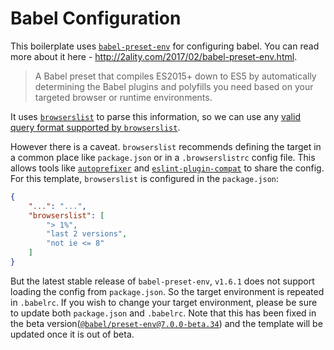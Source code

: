 # Babel Configuration

This boilerplate uses [`babel-preset-env`](https://www.npmjs.com/package/babel-preset-env) for configuring babel. You can read more about it here - http://2ality.com/2017/02/babel-preset-env.html.

> A Babel preset that compiles ES2015+ down to ES5 by automatically determining the Babel plugins and polyfills you need based on your targeted browser or runtime environments.

It uses [`browserslist`](https://github.com/ai/browserslist) to parse this information, so we can use any [valid query format supported by `browserslist`](https://github.com/ai/browserslist#queries).

However there is a caveat. `browserslist` recommends defining the target in a common place like `package.json` or in a `.browserslistrc` config file. This allows tools like [`autoprefixer`](https://github.com/postcss/autoprefixer) and [`eslint-plugin-compat`](https://github.com/amilajack/eslint-plugin-compat) to share the config. For this template, `browserslist` is configured in the `package.json`:

```json
{
    "...": "...",
    "browserslist": [
        "> 1%",
        "last 2 versions",
        "not ie <= 8"
    ]
}
```

But the latest stable release of `babel-preset-env`, `v1.6.1` does not support loading the config from `package.json`. So the target environment is repeated in `.babelrc`. If you wish to change your target environment, please be sure to update both `package.json` and `.babelrc`. Note that this has been fixed in the beta version([`@babel/preset-env@7.0.0-beta.34`](https://github.com/babel/babel/tree/master/packages/babel-preset-env)) and the template will be updated once it is out of beta.
